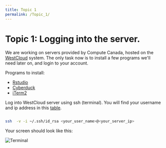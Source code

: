 ```yaml
---
title: Topic 1
permalink: /Topic_1/
---
```


# Topic 1: Logging into the server.

We are working on servers provided by Compute Canada, hosted on the [WestCloud](https://www.computecanada.ca/research-portal/national-services/compute-canada-cloud/) system. The only task now is to install a few programs we'll need later on, and login to your account.

Programs to install:
* [Rstudio](https://www.rstudio.com/products/rstudio/download2/)
* [Cyberduck](https://cyberduck.io/?l=en)
* [iTerm2](https://www.iterm2.com/)

Log into WestCloud server using ssh (terminal). You will find your username and ip address in this [table](https://docs.google.com/spreadsheets/d/1v7k2-XtfiwOoQ3iZHnJyqVXsxgekVGXEtnFIvdk7aqU/edit?usp=sharing).
```bash

ssh  -v -i ~/.ssh/id_rsa <your_user_name>@<your_server_ip>
```

Your screen should look like this:

![](terminal.jpeg "Terminal")


